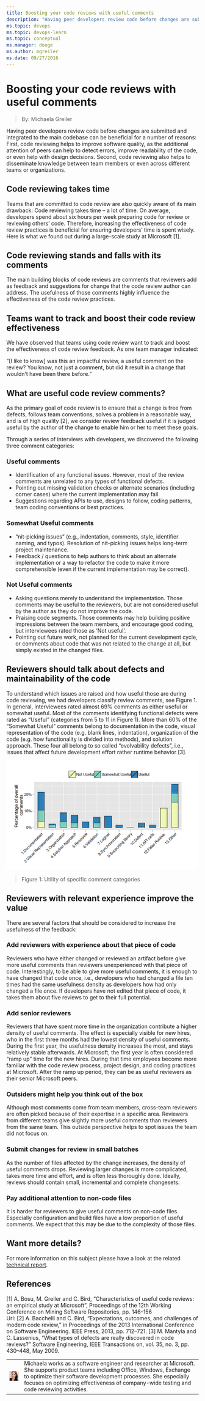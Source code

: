 ```yaml
---
title: Boosting your code reviews with useful comments
description: "Having peer developers review code before changes are submitted and integrated to the main codebase can be beneficial for a number of reasons: First, code reviewing helps to improve software quality, as the additional attention of peers can help to detect errors, improve readability of the code, or even help with design decisions. Second, code reviewing also helps to disseminate knowledge between team members or even across different teams or organizations."
ms.topic: devops
ms.topic: devops-learn
ms.topic: conceptual
ms.manager: douge
ms.author: mgreiler
ms.date: 09/27/2016
---
```


# Boosting your code reviews with useful comments
> By: Michaela Greiler

Having peer developers review code before changes are submitted and
integrated to the main codebase can be beneficial for a number of
reasons: First, code reviewing helps to improve software quality, as the
additional attention of peers can help to detect errors, improve
readability of the code, or even help with design decisions. Second,
code reviewing also helps to disseminate knowledge between team members
or even across different teams or organizations.

## Code reviewing takes time
Teams that are committed to code review are also quickly aware of its
main drawback: Code reviewing takes time – a lot of time. On average,
developers spend about six hours per week preparing code for review or
reviewing others’ code. Therefore, increasing the effectiveness of code
review practices is beneficial for ensuring developers’ time is spent
wisely. Here is what we found out during a large-scale study at
Microsoft \[1\].

## Code reviewing stands and falls with its comments
The main building blocks of code reviews are comments that reviewers add
as feedback and suggestions for change that the code review author can
address. The usefulness of those comments highly influence the
effectiveness of the code review practices.

## Teams want to track and boost their code review effectiveness
We have observed that teams using code review want to track and boost
the effectiveness of code review feedback. As one team manager
indicated:

“\[I like to know\] was this an impactful review, a useful comment on
the review? You know, not just a comment, but did it result in a change
that wouldn’t have been there before.”

## What are useful code review comments?
As the primary goal of code review is to ensure that a change is free
from defects, follows team conventions, solves a problem in a reasonable
way, and is of high quality \[2\], we consider review feedback useful if
it is judged useful by the author of the change to enable him or her to
meet these goals.

Through a series of interviews with developers, we discovered the
following three comment categories:

### Useful comments

- Identification of any functional issues. However, most of the review comments are unrelated to any types of functional defects.
- Pointing out missing validation checks or alternate scenarios (including corner cases) where the current implementation may fail.
- Suggestions regarding APIs to use, designs to follow, coding patterns, team coding conventions or best practices.

### Somewhat Useful comments

- “nit-picking issues” (e.g., indentation, comments, style, identifier naming, and typos). Resolution of nit-picking issues helps long-term
    project maintenance.
- Feedback / questions to help authors to think about an alternate implementation or a way to refactor the code to make it more comprehensible (even if the current implementation may be correct).

### Not Useful comments

- Asking questions merely to understand the implementation. Those comments may be useful to the reviewers, but are not considered useful by the author as they do not improve the code.
- Praising code segments. Those comments may help building positive impressions between the team members, and encourage good coding, but interviewees rated those as ‘Not useful’.
- Pointing out future work, not planned for the current development cycle, or comments about code that was not related to the change at all, but simply existed in the changed files.

## Reviewers should talk about defects and maintainability of the code
To understand which issues are raised and how useful those are during code reviewing, we had developers classify review comments, see Figure 1. In general, interviewees rated almost 69% comments as either useful
or somewhat useful. Most of the comments identifying functional defects
were rated as “Useful” (categories from 5 to 11 in Figure 1). More than
60% of the “Somewhat Useful” comments belong to documentation in the
code, visual representation of the code (e.g. blank lines, indentation),
organization of the code (e.g. how functionality is divided into
methods), and solution approach. These four all belong to so called
“evolvability defects”, i.e., issues that affect future development
effort rather runtime behavior \[3\].

![Utility of specific comment classifications](../_img/usefulness-of-comments.png)  
> Figure 1: Utility of specific comment categories

## Reviewers with relevant experience improve the value
There are several factors that should be considered to increase the
usefulness of the feedback:

### Add reviewers with experience about that piece of code
Reviewers who have either changed or reviewed an artifact before give
more useful comments than reviewers unexperienced with that piece of
code. Interestingly, to be able to give more useful comments, it is
enough to have changed that code once, i.e., developers who had changed
a file ten times had the same usefulness density as developers how had
only changed a file once. If developers have not edited that piece of
code, it takes them about five reviews to get to their full potential.

### Add senior reviewers
Reviewers that have spent more time in the organization contribute a
higher density of useful comments. The effect is especially visible for
new hires, who in the first three months had the lowest density of
useful comments. During the first year, the usefulness density increases
the most, and stays relatively stable afterwards. At Microsoft, the
first year is often considered “ramp up” time for the new hires. During
that time employees become more familiar with the code review process,
project design, and coding practices at Microsoft. After the ramp up
period, they can be as useful reviewers as their senior Microsoft peers.

### Outsiders might help you think out of the box
Although most comments come from team members, cross-team reviewers are
often picked because of their expertise in a specific area. Reviewers
from different teams give slightly more useful comments than reviewers
from the same team. This outside perspective helps to spot issues the
team did not focus on.

### Submit changes for review in small batches
As the number of files affected by the change increases, the density of
useful comments drops. Reviewing larger changes is more complicated,
takes more time and effort, and is often less thoroughly done. Ideally,
reviews should contain small, incremental and complete changesets.

### Pay additional attention to non-code files
It is harder for reviewers to give useful comments on non-code files.
Especially configuration and build files have a low proportion of useful
comments. We expect that this may be due to the complexity of those
files.

## Want more details?
For more information on this subject please have a look at the related
[technical report](https://www.microsoft.com/en-us/research/wp-content/uploads/2016/02/bosu2015useful.pdf).

## References
\[1\] A. Bosu, M. Greiler and C. Bird, “Characteristics of useful code
reviews: an empirical study at Microsoft”, Proceedings of the 12th
Working Conference on Mining Software Repositories, pp. 146-156  
Url:
\[2\] A. Bacchelli and C. Bird, “Expectations, outcomes, and challenges
of modern code review,” in Proceedings of the 2013 International
Conference on Software Engineering. IEEE Press, 2013, pp. 712–721.
\[3\] M. Mantyla and C. Lassenius, “What types of defects are really
discovered in code reviews?” Software Engineering, IEEE Transactions on,
vol. 35, no. 3, pp. 430–448, May 2009.

|             |                           |
|-------------|---------------------------|
|![Michaela Greiler](../_img/michaelagreiler2_avatar_1502929123-130x130.jpg)|Michaela works as a software engineer and researcher at Microsoft. She supports product teams including Office, Windows, Exchange to optimize their software development processes. She especially focuses on optimizing effectiveness of company-wide testing and code reviewing activities. |
